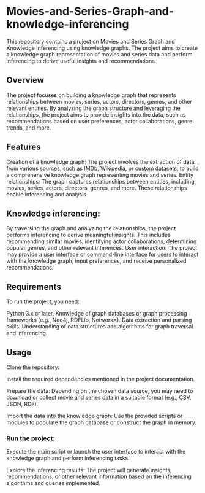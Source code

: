 # Movies-and-Series-Graph-and-knowledge-inferencing

This repository contains a project on Movies and Series Graph and Knowledge Inferencing using knowledge graphs. The project aims to create a knowledge graph representation of movies and series data and perform inferencing to derive useful insights and recommendations.

## Overview
The project focuses on building a knowledge graph that represents relationships between movies, series, actors, directors, genres, and other relevant entities. By analyzing the graph structure and leveraging the relationships, the project aims to provide insights into the data, such as recommendations based on user preferences, actor collaborations, genre trends, and more.

## Features
Creation of a knowledge graph: The project involves the extraction of data from various sources, such as IMDb, Wikipedia, or custom datasets, to build a comprehensive knowledge graph representing movies and series.
Entity relationships: The graph captures relationships between entities, including movies, series, actors, directors, genres, and more. These relationships enable inferencing and analysis.
## Knowledge inferencing: 
By traversing the graph and analyzing the relationships, the project performs inferencing to derive meaningful insights. This includes recommending similar movies, identifying actor collaborations, determining popular genres, and other relevant inferences.
User interaction: The project may provide a user interface or command-line interface for users to interact with the knowledge graph, input preferences, and receive personalized recommendations.
## Requirements
To run the project, you need:

Python 3.x or later.
Knowledge of graph databases or graph processing frameworks (e.g., Neo4j, RDFLib, NetworkX).
Data extraction and parsing skills.
Understanding of data structures and algorithms for graph traversal and inferencing.
## Usage
Clone the repository:

Install the required dependencies mentioned in the project documentation.

Prepare the data: Depending on the chosen data source, you may need to download or collect movie and series data in a suitable format (e.g., CSV, JSON, RDF).

Import the data into the knowledge graph: Use the provided scripts or modules to populate the graph database or construct the graph in memory.

### Run the project: 
Execute the main script or launch the user interface to interact with the knowledge graph and perform inferencing tasks.

Explore the inferencing results: The project will generate insights, recommendations, or other relevant information based on the inferencing algorithms and queries implemented.
